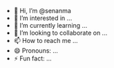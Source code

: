 - 👋 Hi, I’m @senanma
- 👀 I’m interested in ...
- 🌱 I’m currently learning ...
- 💞️ I’m looking to collaborate on ...
- 📫 How to reach me ...
- 😄 Pronouns: ...
- ⚡ Fun fact: ...

<!---
senanma/senanma is a ✨ special ✨ repository because its `README.md` (this file) appears on your GitHub profile.
You can click the Preview link to take a look at your changes.
--->
